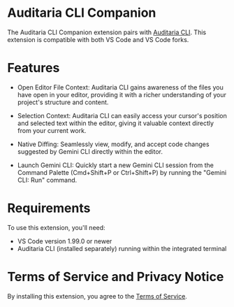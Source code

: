 # Auditaria CLI Companion

The Auditaria CLI Companion extension pairs with [Auditaria CLI](https://github.com/thacio/auditaria.git). This extension is compatible with both VS Code and VS Code forks.

# Features

- Open Editor File Context: Auditaria CLI gains awareness of the files you have open in your editor, providing it with a richer understanding of your project's structure and content.

- Selection Context: Auditaria CLI can easily access your cursor's position and selected text within the editor, giving it valuable context directly from your current work.

- Native Diffing: Seamlessly view, modify, and accept code changes suggested by Gemini CLI directly within the editor.

- Launch Gemini CLI: Quickly start a new Gemini CLI session from the Command Palette (Cmd+Shift+P or Ctrl+Shift+P) by running the "Gemini CLI: Run" command.

# Requirements

To use this extension, you'll need:

- VS Code version 1.99.0 or newer
- Auditaria CLI (installed separately) running within the integrated terminal

# Terms of Service and Privacy Notice

By installing this extension, you agree to the [Terms of Service](https://github.com/google-gemini/gemini-cli/blob/main/docs/tos-privacy.md).
